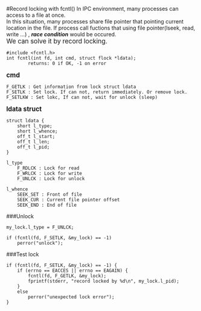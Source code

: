 #Record locking with fcntl()
In IPC environment, many processes can access to a file at once.  
In this situation, many processes share file pointer that pointing current location in the file. If process call fuctions that using file pointer(lseek, read, write ...) , ***race condition*** would be occured.  
<big>We can solve it by record locking.</big>

```
#include <fcntl.h>
int fcntl(int fd, int cmd, struct flock *ldata);
		returns: 0 if OK, -1 on error
```
<big>**cmd**</big>

```
F_GETLK : Get information from lock struct ldata
F_SETLK : Set lock. If can not, return immediately. Or remove lock.
F_SETLKW : Set lokc, If can not, wait for unlock (sleep)
```
<big>**ldata struct**</big>

```
struct ldata {
	short l_type;
	short l_whence;
	off_t l_start;
	off_t l_len;
	off_t l_pid;
}
```
```
l_type
	F_RDLCK : Lock for read
	F_WRLCK : Lock for write
	F_UNLCK : Lock for unlock
```
```
l_whence
	SEEK_SET : Front of file
	SEEK_CUR : Current file pointer offset
	SEEK_END : End of file
```
###Unlock
```
my_lock.l_type = F_UNLCK;

if (fcntl(fd, F_SETLK, &my_lock) == -1)
	perror("unlock");
```
###Test lock
```
if (fcntl(fd, F_SETLK, &my_lock) == -1) {
	if (errno == EACCES || errno == EAGAIN) {
		fcntl(fd, F_GETLK, &my_lock);
		fprintf(stderr, "record locked by %d\n", my_lock.l_pid);
	}
	else
		perror("unexpected lock error");
}
```